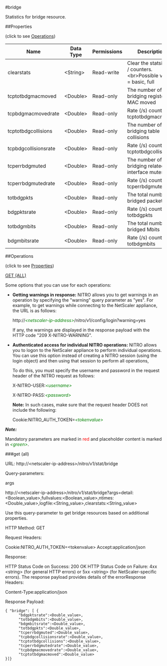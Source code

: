 #bridge

Statistics for bridge resource.


##Properties 
<span>(click to see [Operations](#operations))</span>


<table><thead><tr><th>Name</th><th> Data Type</th><th> Permissions</th><th>Description</th></tr></thead><tbody><tr><td>clearstats</td><td>&lt;String></td><td>Read-write</td><td>Clear the statsistics / counters.&lt;br>Possible values = basic, full</td><tr><tr><td>tcptotbdgmacmoved</td><td>&lt;Double></td><td>Read-only</td><td>The number of times bridging registered MAC moved</td><tr><tr><td>tcpbdgmacmovedrate</td><td>&lt;Double></td><td>Read-only</td><td>Rate (/s) counter for tcptotbdgmacmoved</td><tr><tr><td>tcptotbdgcollisions</td><td>&lt;Double></td><td>Read-only</td><td>The number of bridging table collisions</td><tr><tr><td>tcpbdgcollisionsrate</td><td>&lt;Double></td><td>Read-only</td><td>Rate (/s) counter for tcptotbdgcollisions</td><tr><tr><td>tcperrbdgmuted</td><td>&lt;Double></td><td>Read-only</td><td>The number of bridging related interface mutes</td><tr><tr><td>tcperrbdgmutedrate</td><td>&lt;Double></td><td>Read-only</td><td>Rate (/s) counter for tcperrbdgmuted</td><tr><tr><td>totbdgpkts</td><td>&lt;Double></td><td>Read-only</td><td>The total number of bridged packets</td><tr><tr><td>bdgpktsrate</td><td>&lt;Double></td><td>Read-only</td><td>Rate (/s) counter for totbdgpkts</td><tr><tr><td>totbdgmbits</td><td>&lt;Double></td><td>Read-only</td><td>The total number of bridged Mbits</td><tr><tr><td>bdgmbitsrate</td><td>&lt;Double></td><td>Read-only</td><td>Rate (/s) counter for totbdgmbits</td><tr></tbody></table>
##Operations 
<span>(click to see [Properties](#properties))</span>


[GET (ALL)](#get-(all))


Some options that you can use for each operations:
<ul><li><p><b>Getting warnings in response:</b> NITRO allows you to get warnings in an operation by specifying the "warning" query parameter as "yes". For example, to get warnings while connecting to the NetScaler appliance, the URL is as follows:</p><p>http://<span style="color:green;font-style:italic;">&lt;netscaler-ip-address&gt;</span>/nitro/v1/config/login?warning=yes</p><p>If any, the warnings are displayed in the response payload with the HTTP code "209 X-NITRO-WARNING".</p></li><li><p><b>Authenticated access for individual NITRO operations:</b> NITRO allows you to logon to the NetScaler appliance to perform individual operations. You can use this option instead of creating a NITRO session (using the login object) and then using that session to perform all operations,</p><p>To do this, you must specify the username and password in the request header of the NITRO request as follows:</p><p>X-NITRO-USER:<span style="color:green;font-style:italic;">&lt;username&gt;</span></p><p>X-NITRO-PASS:<span style="color:green;font-style:italic;">&lt;password&gt;</span></p><p><b>Note:</b> In such cases, make sure that the request header DOES not include the following:</p><p>Cookie:NITRO_AUTH_TOKEN=<span style="color:green;font-style:italic;">&lt;tokenvalue&gt;</span></p></li></ul>



***Note:*** 
Mandatory parameters are marked in <span style="color:#FF0000;">red</span> and placeholder content is marked in <span style="color:green;font-style:italic">&lt;green&gt;</span>.

###get (all)



URL: http://&lt;netscaler-ip-address&gt;/nitro/v1/stat/bridge
Query-parameters:
args
http://&lt;netscaler-ip-address&gt;/nitro/v1/stat/bridge?args=detail:&lt;Boolean_value&gt;,fullvalues:&lt;Boolean_value&gt;,ntimes:&lt;Double_value&gt;,logfile:&lt;String_value&gt;,clearstats:&lt;String_value&gt;
Use this query-parameter to get bridge resources based on additional properties.



HTTP Method: GET
Request Headers:

Cookie:NITRO_AUTH_TOKEN=&lt;tokenvalue&gt;Accept:application/json

Response:
HTTP Status Code on Success: 200 OKHTTP Status Code on Failure: 4xx &lt;string&gt; (for general HTTP errors) or 5xx &lt;string&gt; (for NetScaler-specific errors). The response payload provides details of the errorResponse Headers:

Content-Type:application/json

Response Payload: ```{ "bridge": [ {      "bdgpktsrate":<Double_value>,      "totbdgmbits":<Double_value>,      "bdgmbitsrate":<Double_value>,      "totbdgpkts":<Double_value>,      "tcperrbdgmuted":<Double_value>,      "tcpbdgcollisionsrate":<Double_value>,      "tcptotbdgcollisions":<Double_value>,      "tcperrbdgmutedrate":<Double_value>,      "tcpbdgmacmovedrate":<Double_value>,      "tcptotbdgmacmoved":<Double_value>}]}```



